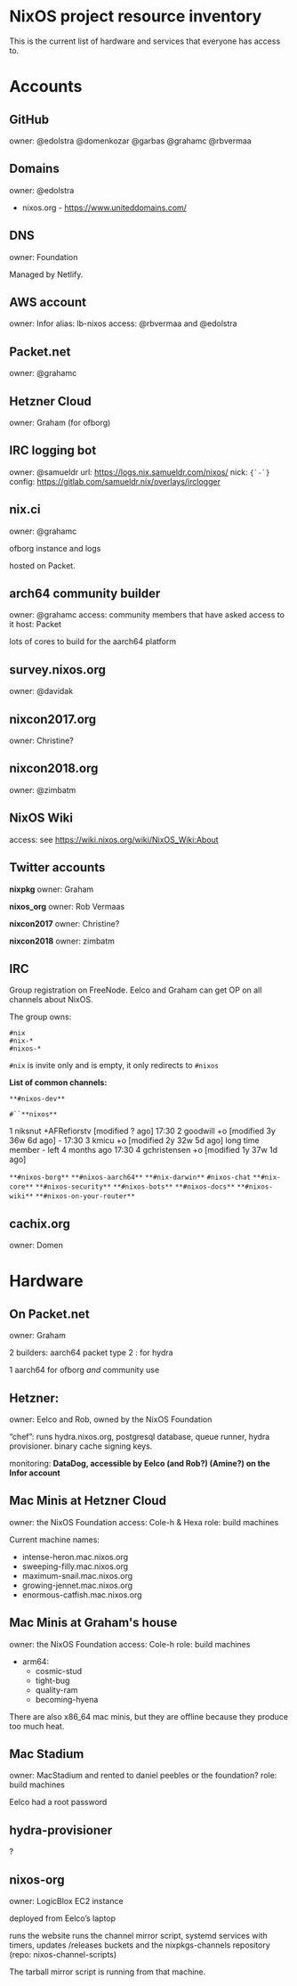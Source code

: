 # NixOS project resource inventory

This is the current list of hardware and services that everyone has access to.

# Accounts
## GitHub

owner: @edolstra @domenkozar @garbas @grahamc @rbvermaa

## Domains

owner: @edolstra
* nixos.org - https://www.uniteddomains.com/

## DNS

owner: Foundation

Managed by Netlify.

## AWS account

owner: Infor
alias: lb-nixos
access: @rbvermaa and @edolstra

## Packet.net

owner: @grahamc

## Hetzner Cloud

owner: Graham
(for ofborg)

## IRC logging bot

owner: @samueldr
url: https://logs.nix.samueldr.com/nixos/
nick: <code>{\`-\`}</code>
config: https://gitlab.com/samueldr.nix/overlays/irclogger

## nix.ci

owner: @grahamc

ofborg instance and logs

hosted on Packet.

## arch64 community builder

owner: @grahamc
access: community members that have asked access to it
host: Packet

lots of cores to build for the aarch64 platform

## survey.nixos.org

owner: @davidak

## nixcon2017.org

owner: Christine?


## nixcon2018.org

owner: @zimbatm

## NixOS Wiki

access: see https://wiki.nixos.org/wiki/NixOS_Wiki:About

## Twitter accounts

**nixpkg**
owner: Graham

**nixos_org**
owner: Rob Vermaas

**nixcon2017**
owner: Christine?

**nixcon2018**
owner: zimbatm


## IRC

Group registration on FreeNode. Eelco and Graham can get OP on all channels about NixOS.

The group owns:

    #nix
    #nix-*
    #nixos-*

`#nix` is invite only and is empty, it only redirects to `#nixos`

**List of common channels:**

`**#nixos-dev**`

`#``**nixos**`

1 niksnut +AFRefiorstv [modified ? ago]
17:30 2 goodwill +o [modified 3y 36w 6d ago]  - 
17:30 3 kmicu +o [modified 2y 32w 5d ago]   long time member - left 4 months ago
17:30 4 gchristensen +o [modified 1y 37w 1d ago]

`**#nixos-borg**`
`**#nixos-aarch64**`
`**#nix-darwin**`
`#nixos-chat`
`**#nix-core**`
`**#nixos-security**`
`**#nixos-bots**`
`**#nixos-docs**`
`**#nixos-wiki**`
`**#nixos-on-your-router**`




## cachix.org

owner: Domen

# Hardware
## On Packet.net

owner: Graham


2 builders: aarch64 packet type 2 : for hydra

1 aarch64 for ofborg *and* community use

## Hetzner:

owner: Eelco and Rob, owned by the NixOS Foundation

“chef”: runs hydra.nixos.org, postgresql database, queue runner, hydra provisioner. binary cache signing keys.

monitoring:
**DataDog, accessible by Eelco (and Rob?) (Amine?) on the Infor account**

## Mac Minis at Hetzner Cloud

owner: the NixOS Foundation
access: Cole-h & Hexa
role: build machines

Current machine names:

- intense-heron.mac.nixos.org
- sweeping-filly.mac.nixos.org
- maximum-snail.mac.nixos.org
- growing-jennet.mac.nixos.org
- enormous-catfish.mac.nixos.org

## Mac Minis at Graham's house

owner: the NixOS Foundation
access: Cole-h
role: build machines

- arm64:
  - cosmic-stud
  - tight-bug
  - quality-ram
  - becoming-hyena

There are also x86_64 mac minis, but they are offline because they produce too much heat.

## Mac Stadium

owner: MacStadium and rented to daniel peebles or the foundation?
role: build machines

Eelco had a root password

## hydra-provisioner

?

## nixos-org

owner: LogicBlox EC2 instance

deployed from Eelco’s laptop

runs the website
runs the channel mirror script, systemd services with timers, updates /releases buckets and the nixpkgs-channels repository (repo: nixos-channel-scripts)

The tarball mirror script is running from that machine.
